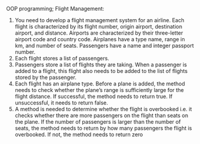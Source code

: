OOP programming; Flight Management:


1) You need to develop a flight management system for an airline. Each flight is characterized by its flight number, origin airport, destination airport, and distance. Airports are characterized by their three-letter airport code and country code. Airplanes have a type name, range in km, and number of seats. Passengers have a name and integer passport number.
2) Each flight stores a list of passengers.
3) Passengers store a list of flights they are taking. When a passenger is added to a flight, this flight also needs to be added to the list of flights stored by the passenger.
4) Each flight has an airplane type. Before a plane is added, the method needs to check whether the plane’s range is sufficiently large for the flight distance. If successful, the method needs to return true. If unsuccessful, it needs to return false.
5) A method is needed to determine whether the flight is overbooked i.e. it checks whether there are more passengers on the flight than seats on the plane. If the number of passengers is larger than the number of seats, the method needs to return by how many passengers the flight is overbooked. If not, the method needs to return zero